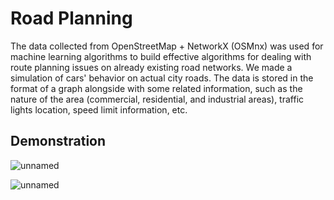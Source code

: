 # Road Planning 

The data collected from OpenStreetMap + NetworkX (OSMnx) was used for machine learning algorithms to build effective algorithms for dealing with route planning issues on already existing road networks. We made a simulation of cars' behavior on actual city roads. The data is stored in the format of a graph alongside with some related information, such as the nature of the area (commercial, residential, and industrial areas), traffic lights location, speed limit information, etc. 

## Demonstration


![unnamed](https://user-images.githubusercontent.com/53049009/187439274-ed1820ef-305d-4ff5-9790-e0eb3e1b799f.png)



![unnamed](https://user-images.githubusercontent.com/53049009/187441229-a33d463c-1465-420f-a856-7e8a27475810.gif)
